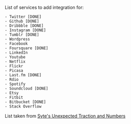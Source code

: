 List of services to add integration for:

    - Twitter [DONE]
    - Github [DONE]
    - Dribbble [DONE]
    - Instagram [DONE]
    - Tumblr [DONE]
    - Wordpress
    - Facebook
    - Foursquare [DONE]
    - LinkedIn
    - Youtube
    - Netflix
    - Flickr
    - Picasa
    - Last.fm [DONE]
    - Rdio
    - Spotify
    - Soundcloud [DONE]
    - Etsy
    - Fitbit
    - Bitbucket [DONE]
    - Stack Overflow

List taken from [Syte's Unexpected Traction and Numbers](http://rigoneri.com/post/25804668500)
